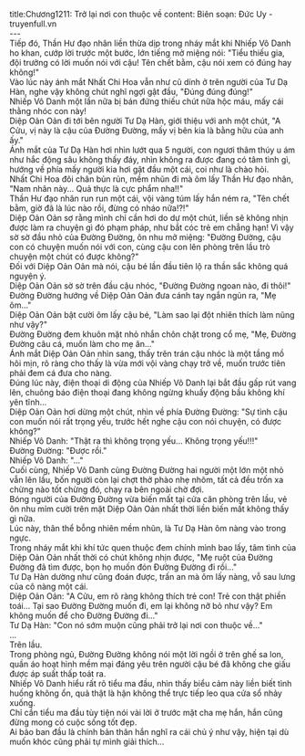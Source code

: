 title:Chương1211: Trở lại nơi con thuộc về
content:
Biên soạn: Đức Uy - truyenfull.vn<br>---<br>Tiếp đó, Thần Hư đạo nhân liền thừa dịp trong nháy mắt khi Nhiếp Vô Danh ho khan, cướp lời trước một bước, lớn tiếng mở miệng nói: "Tiểu thiếu gia, đội trưởng có lời muốn nói với cậu! Tên chết bằm, cậu nói xem có đúng hay không!"<br>Vào lúc này ánh mắt Nhất Chi Hoa vẫn như cũ dính ở trên người của Tư Dạ Hàn, nghe vậy không chút nghĩ ngợi gật đầu, "Đúng đúng đúng!"<br>Nhiếp Vô Danh một lần nữa bị bán đứng thiếu chút nữa hộc máu, mấy cái thằng nhóc con này!<br>Diệp Oản Oản đi tới bên người Tư Dạ Hàn, giới thiệu với anh một chút, "A Cửu, vị này là cậu của Đường Đường, mấy vị bên kia là bằng hữu của anh ấy."<br>Ánh mắt của Tư Dạ Hàn hơi nhìn lướt qua 5 người, con ngươi thâm thúy u ám như hắc động sâu không thấy đáy, nhìn không ra được đang có tâm tình gì, hướng về phía mấy người kia hơi gật đầu một cái, coi như là chào hỏi.<br>Nhất Chi Hoa đôi chân bủn rủn, mềm nhũn đi mà ôm lấy Thần Hư đạo nhân, "Nam nhân này... Quả thực là cực phẩm nha!!"<br>Thần Hư đạo nhân run run một cái, vội vàng túm lấy hắn ném ra, "Tên chết bằm, giờ đã là lúc nào rồi, đừng có nháo nữa!?!"<br>Diệp Oản Oản sợ rằng mình chỉ cần hơi do dự một chút, liền sẽ không nhịn được làm ra chuyện gì đó phạm pháp, như bắt cóc trẻ em chẳng hạn! Vì vậy sờ sờ đầu nhỏ của Đường Đường, ôn nhu mở miệng: "Đường Đường, cậu con có chuyện muốn nói với con, cùng cậu con lên phòng trên lầu trò chuyện một chút có được không?"<br>Đối với Diệp Oản Oản mà nói, cậu bé lần đầu tiên lộ ra thần sắc không quá nguyện ý.<br>Diệp Oản Oản sờ sờ trên đầu cậu nhóc, "Đường Đường ngoan nào, đi thôi!"<br>Đường Đường hướng về Diệp Oản Oản đưa cánh tay ngắn ngủn ra, "Mẹ ôm..."<br>Diệp Oản Oản bật cười ôm lấy cậu bé, "Làm sao lại đột nhiên thích làm nũng như vậy?"<br>Đường Đường đem khuôn mặt nhỏ nhắn chôn chặt trong cổ mẹ, "Mẹ, Đường Đường câu cá, muốn làm cho mẹ ăn..."<br>Ánh mắt Diệp Oản Oản nhìn sang, thấy trên trán cậu nhóc là một tầng mồ hôi mịn, rõ ràng cho thấy là vừa mới vội vàng chạy trở về, muốn trước tiên phải đem cá đưa cho nàng.<br>Đúng lúc này, điện thoại di động của Nhiếp Vô Danh lại bắt đầu gấp rút vang lên, chuông báo điện thoại đang không ngừng khuấy động bầu không khí yên tĩnh...<br>Diệp Oản Oản hơi dừng một chút, nhìn về phía Đường Đường: "Sự tình cậu con muốn nói rất trọng yếu, trước hết nghe cậu con nói chuyện, có được không?"<br>Nhiếp Vô Danh: "Thật ra thì không trọng yếu... Không trọng yếu!!!"<br>Đường Đường: "Được rồi."<br>Nhiếp Vô Danh: "..."<br>Cuối cùng, Nhiếp Vô Danh cùng Đường Đường hai người một lớn một nhỏ vẫn lên lầu, bốn người còn lại chợt thở phào nhẹ nhõm, tất cả đều trốn xa chừng nào tốt chừng đó, chạy ra bên ngoài chờ đợi.<br>Bóng người của Đường Đường vừa biến mất tại cửa căn phòng trên lầu, vẻ ôn nhu mỉm cười trên mặt Diệp Oản Oản nhất thời liền biến mất không thấy gì nữa.<br>Lúc này, thân thể bỗng nhiên mềm nhũn, là Tư Dạ Hàn ôm nàng vào trong ngực.<br>Trong nháy mắt khi khí tức quen thuộc đem chính mình bao lấy, tâm tình của Diệp Oản Oản nhất thời có chút không nhịn được, "Mẹ ruột của Đường Đường đã tìm được, bọn họ muốn đón Đường Đường đi rồi..."<br>Tư Dạ Hàn dường như cũng đoán được, trấn an mà ôm lấy nàng, vỗ sau lưng của cô nàng một cái.<br>Diệp Oản Oản: "A Cửu, em rõ ràng không thích trẻ con! Trẻ con thật phiền toái... Tại sao Đường Đường muốn đi, em lại không nỡ bỏ như vậy? Em không muốn để cho Đường Đường đi..."<br>Tư Dạ Hàn: "Con nó sớm muộn cũng phải trở lại nơi con thuộc về…"<br>...<br>Trên lầu.<br>Trong phòng ngủ, Đường Đường không nói một lời ngồi ở trên ghế sa lon, quần áo hoạt hình mềm mại đáng yêu trên người cậu bé đã không che giấu được áp suất thấp toát ra.<br>Nhiếp Vô Danh hiểu rất rõ tiểu ma đầu, nhìn thấy biểu cảm này liền biết tình huống không ổn, quả thật là hận không thể trực tiếp leo qua cửa sổ nhảy xuống.<br>Chỉ cần tiểu ma đầu tùy tiện nói vài lời ở trước mặt cha mẹ hắn, hắn cũng đừng mong có cuộc sống tốt đẹp.<br>Ai bảo ban đầu là chính bản thân hắn nghĩ ra cái chủ ý như vậy, hiện tại dù muốn khóc cũng phải tự mình giải thích...